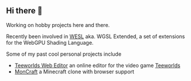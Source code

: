 ## Hi there 👋

Working on hobby projects here and there.

Recently been involved in [WESL](https://github.com/wgsl-tooling-wg/wesl-spec) aka. WGSL Extended, a set of extensions for the WebGPU Shading Language.

Some of my past cool personal projects include 
 * [Teeworlds Web Editor](https://tw.thissma.fr/) an online editor for the video game [Teeworlds](https://ddnet.org/)
 * [MonCraft](https://moncraft.thissma.fr/) a Minecraft clone with browser support
